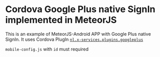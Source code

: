 # Cordova Google Plus native SignIn implemented in MeteorJS

This is an example of MeteorJS-Android APP with Google Plus native SignIn. It uses Cordova PlugIn [`nl.x-services.plugins.googleplus`](http://plugins.cordova.io/#/package/nl.x-services.plugins.googleplus)


`mobile-config.js` with `id` must required
